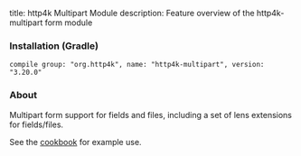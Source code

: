 title: http4k Multipart Module
description: Feature overview of the http4k-multipart form module

### Installation (Gradle)
```compile group: "org.http4k", name: "http4k-multipart", version: "3.20.0"```

### About

Multipart form support for fields and files, including a set of lens extensions for fields/files.

See the [cookbook](/cookbook/multipart_forms/) for example use.
